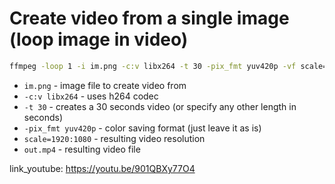 # Create video from a single image (loop image in video)

```bash
ffmpeg -loop 1 -i im.png -c:v libx264 -t 30 -pix_fmt yuv420p -vf scale=1920:1080 out.mp4
```

- `im.png` - image file to create video from
- `-c:v libx264` - uses h264 codec
- `-t 30` - creates a 30 seconds video (or specify any other length in seconds)
- `-pix_fmt yuv420p` - color saving format (just leave it as is)
- `scale=1920:1080` - resulting video resolution
- `out.mp4` - resulting video file


link_youtube: https://youtu.be/901QBXy77O4
